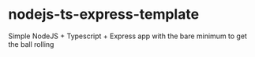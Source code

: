# nodejs-ts-express-template
Simple NodeJS + Typescript + Express app with the bare minimum to get the ball rolling
